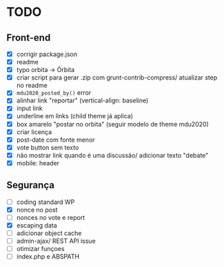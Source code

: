 # TODO

## Front-end
- [x] corrigir package.json
- [x] readme
- [x] typo orbita -> Órbita
- [x] criar script para gerar .zip com grunt-contrib-compress/ atualizar step no readme
- [x] `mdu2020_posted_by()` error
- [x] alinhar link "reportar" (vertical-align: baseline)
- [x] input link
- [x] underline em links (child theme já aplica)
- [x] box amarelo "postar no orbita" (seguir modelo de theme mdu2020)
- [x] criar licença
- [x] post-date com fonte menor
- [x] vote button sem texto
- [x] não mostrar link quando é uma discussão/ adicionar texto "debate"
- [x] mobile: header

## Segurança
- [ ] coding standard WP
- [x] nonce no post
- [ ] nonces no vote e report
- [x] escaping data
- [ ] adicionar object cache
- [ ] admin-ajax/ REST API issue
- [ ] otimizar funçoes
- [ ] index.php e ABSPATH